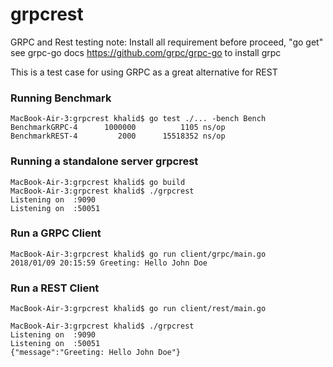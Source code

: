 # grpcrest
GRPC and Rest testing
note: Install all requirement before proceed, "go get"
see grpc-go docs https://github.com/grpc/grpc-go to install grpc

This is a test case for using GRPC as a great alternative for REST


### Running Benchmark
```
MacBook-Air-3:grpcrest khalid$ go test ./... -bench Bench
BenchmarkGRPC-4   	 1000000	      1105 ns/op
BenchmarkREST-4   	    2000	  15518352 ns/op
```

### Running a standalone server grpcrest
```
MacBook-Air-3:grpcrest khalid$ go build
MacBook-Air-3:grpcrest khalid$ ./grpcrest
Listening on  :9090
Listening on  :50051
```

### Run a GRPC Client
```
MacBook-Air-3:grpcrest khalid$ go run client/grpc/main.go
2018/01/09 20:15:59 Greeting: Hello John Doe
```

### Run a REST Client
```
MacBook-Air-3:grpcrest khalid$ go run client/rest/main.go
```

```
MacBook-Air-3:grpcrest khalid$ ./grpcrest
Listening on  :9090
Listening on  :50051
{"message":"Greeting: Hello John Doe"}
```
